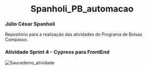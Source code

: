 <h1 align="center"> Spanholi_PB_automacao </h1>
<h3> Júlio César Spanholi </h3>
Repositório para a realização das atividades do Programa de Bolsas Compasso.

<h3> Atividade Sprint 4 - Cypress para FrontEnd </h3>

![Saucedemo_atividade](https://user-images.githubusercontent.com/73197719/139327997-fade0cfa-bca8-44ad-83da-6259e635dd9b.PNG)
